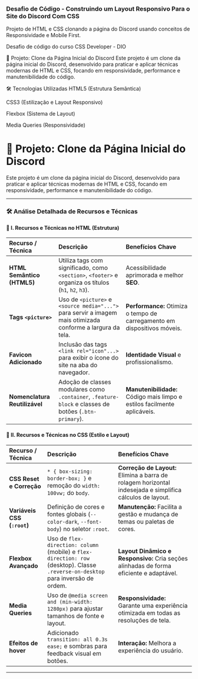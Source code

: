 ### Desafio de Código - Construindo um Layout Responsivo Para o Site do Discord Com CSS #

Projeto de HTML e CSS clonando a página do Discord usando conceitos de Responsividade e Mobile First.

Desafio de código do curso CSS Developer - DIO 

🚀 Projeto: Clone da Página Inicial do Discord
Este projeto é um clone da página inicial do Discord, desenvolvido para praticar e aplicar técnicas modernas de HTML e CSS, focando em responsividade, performance e manutenibilidade do código.

🛠️ Tecnologias Utilizadas
HTML5 (Estrutura Semântica)

CSS3 (Estilização e Layout Responsivo)

Flexbox (Sistema de Layout)

Media Queries (Responsividade)


# 🚀 Projeto: Clone da Página Inicial do Discord

Este projeto é um clone da página inicial do Discord, desenvolvido para praticar e aplicar técnicas modernas de HTML e CSS, focando em responsividade, performance e manutenibilidade do código.

---

### 🛠️ Análise Detalhada de Recursos e Técnicas

#### 🌟 I. Recursos e Técnicas no HTML (Estrutura)

| Recurso / Técnica | Descrição | Benefícios Chave |
| :--- | :--- | :--- |
| **HTML Semântico (HTML5)** | Utiliza tags com significado, como `<section>`, `<footer>` e organiza os títulos (`h1`, `h2`, `h3`). | Acessibilidade aprimorada e melhor **SEO**. |
| **Tags `<picture>`** | Uso de `<picture>` e `<source media="...">` para servir a imagem mais otimizada conforme a largura da tela. | **Performance:** Otimiza o tempo de carregamento em dispositivos móveis. |
| **Favicon Adicionado** | Inclusão das tags `<link rel="icon"...>` para exibir o ícone do site na aba do navegador. | **Identidade Visual** e profissionalismo. |
| **Nomenclatura Reutilizável** | Adoção de classes modulares como `.container`, `.feature-block` e classes de botões (`.btn-primary`). | **Manutenibilidade:** Código mais limpo e estilos facilmente aplicáveis. |

#### 🎨 II. Recursos e Técnicas no CSS (Estilo e Layout)

| Recurso / Técnica | Descrição | Benefícios Chave |
| :--- | :--- | :--- |
| **CSS Reset e Correção** | `* { box-sizing: border-box; }` e remoção do `width: 100vw;` do `body`. | **Correção de Layout:** Elimina a barra de rolagem horizontal indesejada e simplifica cálculos de layout. |
| **Variáveis CSS (`:root`)** | Definição de cores e fontes globais (`--color-dark`, `--font-body`) no seletor `:root`. | **Manutenção:** Facilita a gestão e mudança de temas ou paletas de cores. |
| **Flexbox Avançado** | Uso de `flex-direction: column` (mobile) e `flex-direction: row` (desktop). Classe `.reverse-on-desktop` para inversão de ordem. | **Layout Dinâmico e Responsivo:** Cria seções alinhadas de forma eficiente e adaptável. |
| **Media Queries** | Uso de `@media screen and (min-width: 1280px)` para ajustar tamanhos de fonte e layout. | **Responsividade:** Garante uma experiência otimizada em todas as resoluções de tela. |
| **Efeitos de hover** | Adicionado `transition: all 0.3s ease;` e sombras para feedback visual em botões. | **Interação:** Melhora a experiência do usuário. |

---

